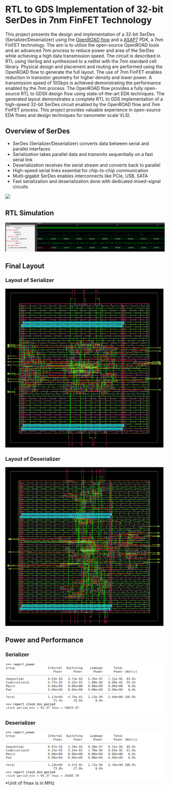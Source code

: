 # RTL to GDS Implementation of 32-bit SerDes in 7nm FinFET Technology
This project presents the design and implementation of a 32-bit SerDes (Serializer/Deserializer) using the [OpenROAD flow](https://github.com/The-OpenROAD-Project) and a [ASAP7](https://asap.asu.edu/) PDK, a 7nm FinFET technology. The aim is to utilize the open-source OpenROAD tools and an advanced 7nm process to reduce power and area of the SerDes while achieving a high data transmission speed. The circuit is described in RTL using Verilog and synthesized to a netlist with the 7nm standard cell library. Physical design and placement and routing are performed using the OpenROAD flow to generate the full layout. The use of 7nm FinFET enables reduction in transistor geometry for higher density and lower power. A transmission speed of 10Gbps is achieved demonstrating the performance enabled by the 7nm process. The OpenROAD flow provides a fully open-source RTL to GDSII design flow using state-of-the-art EDA techniques. The generated layout demonstrates a complete RTL to GDS implementation of a high-speed 32-bit SerDes circuit enabled by the OpenROAD flow and 7nm FinFET process. This project provides valuable experience in open-source EDA flows and design techniques for nanometer scale VLSI.


## Overview of SerDes
- SerDes (Serializer/Deserializer) converts data between serial and parallel interfaces
- Serialization takes parallel data and transmits sequentially on a fast serial link
- Deserialization receives the serial stream and converts back to parallel
- High-speed serial links essential for chip-to-chip communication
- Multi-gigabit SerDes enables interconnects like PCIe, USB, SATA
- Fast serialization and deserialization done with dedicated mixed-signal circuits

<img src="https://www.design-reuse.com/news_img/20050602_genesys2.gif">


## RTL Simulation
<img src="https://github.com/meeeeet/RTL-to-GDS-Implementation-of-16-1-Serializer/blob/main/img/rtl_waveform.png">

## Final Layout

### Layout of Serializer
<img src="https://github.com/meeeeet/RTL-to-GDS-Implementation-of-16-1-Serializer/blob/main/img/ser_final.png" 
    width=500 height=500>

### Layout of Deserializer
<img src="https://github.com/meeeeet/RTL-to-GDS-Implementation-of-16-1-Serializer/blob/main/img/des_final.png" 
    width=500 height=500>



## Power and Performance
### Serializer
<img src="https://github.com/meeeeet/RTL-to-GDS-Implementation-of-16-1-Serializer/blob/main/img/ser_analysis.png">

### Deserializer
<img src="https://github.com/meeeeet/RTL-to-GDS-Implementation-of-16-1-Serializer/blob/main/img/des_analysis.png">
*Unit of fmax is in MHz
